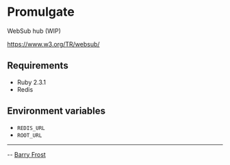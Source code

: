 # Promulgate

WebSub hub (WIP)

https://www.w3.org/TR/websub/

## Requirements

- Ruby 2.3.1
- Redis

## Environment variables

- `REDIS_URL`
- `ROOT_URL`

---

-- [Barry Frost](https://barryfrost.com)
